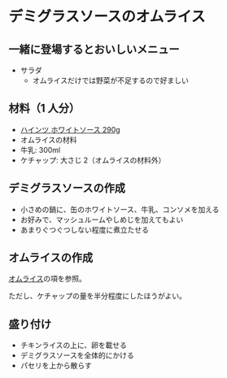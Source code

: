 # デミグラスソースのオムライス

## 一緒に登場するとおいしいメニュー

- サラダ
  - オムライスだけでは野菜が不足するので好ましい

## 材料（1 人分）

- [ハインツ ホワイトソース 290g](https://www.heinz.jp/product/100147200002)
- オムライスの材料
- 牛乳: 300ml
- ケチャップ: 大さじ 2（オムライスの材料外）

## デミグラスソースの作成

- 小さめの鍋に、缶のホワイトソース、牛乳、コンソメを加える
- お好みで、マッシュルームやしめじを加えてもよい
- あまりぐつぐつしない程度に煮立たせる

## オムライスの作成

[オムライス](https://github.com/Ishotihadus/recipe/blob/main/%E6%B4%8B%E9%A3%9F/%E3%82%AA%E3%83%A0%E3%83%A9%E3%82%A4%E3%82%B9.md)の項を参照。

ただし、ケチャップの量を半分程度にしたほうがよい。

## 盛り付け

- チキンライスの上に、卵を載せる
- デミグラスソースを全体的にかける
- パセリを上から散らす
